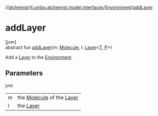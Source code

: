 //[alchemist](../../../index.md)/[it.unibo.alchemist.model.interfaces](../index.md)/[Environment](index.md)/[addLayer](add-layer.md)

# addLayer

[jvm]\
abstract fun [addLayer](add-layer.md)(m: [Molecule](../-molecule/index.md), l: [Layer](../-layer/index.md)<[T](../-node/index.md), [P](../-incarnation/index.md)>)

Add a [Layer](../-layer/index.md) to the [Environment](index.md).

## Parameters

jvm

| | |
|---|---|
| m | the [Molecule](../-molecule/index.md) of the [Layer](../-layer/index.md) |
| l | the [Layer](../-layer/index.md) |
